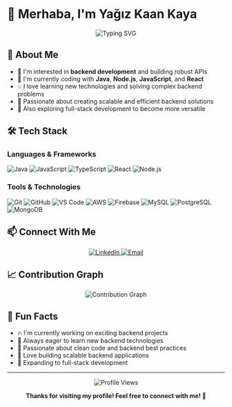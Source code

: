 # 👋 Merhaba, I'm Yağız Kaan Kaya

<div align="center">
  <img src="https://readme-typing-svg.herokuapp.com?font=Fira+Code&weight=500&size=28&pause=1000&color=3B82F6&center=true&vCenter=true&width=435&lines=Backend+Developer;Java+%7C+Node.js+%7C+Databases;Passionate+about+coding" alt="Typing SVG" />
</div>

## 🚀 About Me

- 👀 I'm interested in **backend development** and building robust APIs
- 🌱 I'm currently coding with **Java**, **Node.js**, **JavaScript**, and **React**
- 💡 I love learning new technologies and solving complex backend problems
- 🎯 Passionate about creating scalable and efficient backend solutions
- 🔄 Also exploring full-stack development to become more versatile

## 🛠️ Tech Stack

### Languages & Frameworks

![Java](https://img.shields.io/badge/Java-ED8B00?style=for-the-badge&logo=openjdk&logoColor=white)
![JavaScript](https://img.shields.io/badge/JavaScript-F7DF1E?style=for-the-badge&logo=javascript&logoColor=black)
![TypeScript](https://img.shields.io/badge/TypeScript-007ACC?style=for-the-badge&logo=typescript&logoColor=white)
![React](https://img.shields.io/badge/React-20232A?style=for-the-badge&logo=react&logoColor=61DAFB)
![Node.js](https://img.shields.io/badge/Node.js-43853D?style=for-the-badge&logo=node.js&logoColor=white)

### Tools & Technologies

![Git](https://img.shields.io/badge/Git-F05032?style=for-the-badge&logo=git&logoColor=white)
![GitHub](https://img.shields.io/badge/GitHub-100000?style=for-the-badge&logo=github&logoColor=white)
![VS Code](https://img.shields.io/badge/VS_Code-007ACC?style=for-the-badge&logo=visual-studio-code&logoColor=white)
![AWS](https://img.shields.io/badge/AWS-FF9900?style=for-the-badge&logo=amazon-aws&logoColor=white)
![Firebase](https://img.shields.io/badge/Firebase-FFCA28?style=for-the-badge&logo=firebase&logoColor=black)
![MySQL](https://img.shields.io/badge/MySQL-4479A1?style=for-the-badge&logo=mysql&logoColor=white)
![PostgreSQL](https://img.shields.io/badge/PostgreSQL-316192?style=for-the-badge&logo=postgresql&logoColor=white)
![MongoDB](https://img.shields.io/badge/MongoDB-4EA94B?style=for-the-badge&logo=mongodb&logoColor=white)

## 📫 Connect With Me

<div align="center">
  <a href="https://www.linkedin.com/in/yağız-kaan-kaya1/" target="_blank">
    <img src="https://img.shields.io/badge/LinkedIn-0077B5?style=for-the-badge&logo=linkedin&logoColor=white" alt="LinkedIn" />
  </a>
  <a href="mailto:yagizkaan.kaya@outlook.com" target="_blank">
    <img src="https://img.shields.io/badge/Email-D14836?style=for-the-badge&logo=gmail&logoColor=white" alt="Email" />
  </a>
</div>

## 📈 Contribution Graph

<div align="center">
  <img src="https://github-readme-activity-graph.vercel.app/graph?username=yagizkaan&theme=radical&hide_border=true" alt="Contribution Graph" />
</div>

## 🎉 Fun Facts

- 🔥 I'm currently working on exciting backend projects
- 🎯 Always eager to learn new backend technologies
- 🌟 Passionate about clean code and backend best practices
- 🚀 Love building scalable backend applications
- 🔄 Expanding to full-stack development

---

<div align="center">
  <img src="https://komarev.com/ghpvc/?username=yagizkaan&style=flat-square&color=blue" alt="Profile Views" />
  
  **Thanks for visiting my profile! Feel free to connect with me! 🚀**
</div>
